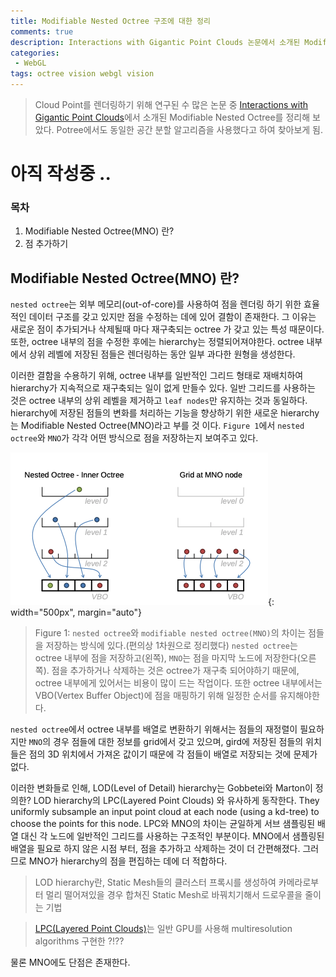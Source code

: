 ```yaml
---
title: Modifiable Nested Octree 구조에 대한 정리
comments: true
description: Interactions with Gigantic Point Clouds 논문에서 소개된 Modifiable Nested Octree(MNO)에 대해 정리해 보았다.
categories:
 - WebGL
tags: octree vision webgl vision 
---
```



> Cloud Point를 렌더링하기 위해 연구된 수 많은 논문 중 [Interactions with Gigantic Point Clouds](https://www.cg.tuwien.ac.at/research/publications/2014/scheiblauer-thesis/)에서 소개된 Modifiable Nested Octree를 정리해 보았다. Potree에서도 동일한 공간 분할 알고리즘을 사용했다고 하여 찾아보게 됨.

# 아직 작성중 ..

### 목차
1. Modifiable Nested Octree(MNO) 란?
2. 점 추가하기

## Modifiable Nested Octree(MNO) 란?

`nested octree`는 외부 메모리(out-of-core)를 사용하여 점을 렌더링 하기 위한 효율적인 데이터 구조를 갖고 있지만 점을 수정하는 데에 있어 결함이 존재한다. 그 이유는 새로운 점이 추가되거나 삭제될때 마다 재구축되는 octree 가 갖고 있는 특성 때문이다. 또한, octree 내부의 점을 수정한 후에는 hierarchy는 정렬되어져야한다. octree 내부에서 상위 레벨에 저장된 점들은 렌더링하는 동안 일부 과다한 원형을 생성한다.


이러한 결함을 수용하기 위해, octree 내부를 일반적인 그리드 형태로 재배치하여 hierarchy가 지속적으로 재구축되는 일이 없게 만들수 있다.
일반 그리드를 사용하는 것은 octree 내부의 상위 레벨을 제거하고 `leaf nodes`만 유지하는 것과 동일하다. hierarchy에 저장된 점들의 변화를 처리하는 기능을 향상하기 위한 새로운 hierarchy는 Modifiable Nested Octree(MNO)라고 부를 것 이다. `Figure 1`에서 `nested octree`와 `MNO`가 각각 어떤 방식으로 점을 저장하는지 보여주고 있다. 

![mno-1](https://raw.githubusercontent.com/wkddnjset/wkddnjset.github.io/master/_posts/images/2020-06/mno-1.png){: width="500px", margin="auto"}

> Figure 1: `nested octree`와 `modifiable nested octree(MNO)`의 차이는 점들을 저장하는 방식에 있다.(편의상 1차원으로 정리했다) `nested octree`는 octree 내부에 점을 저장하고(왼쪽), `MNO`는 점을 마지막 노드에 저장한다(오른쪽). 점을 추가하거나 삭제하는 것은 octree가 재구축 되어야하기 때문에, octree 내부에게 있어서는 비용이 많이 드는 작업이다. 또한 octree 내부에서는 VBO(Vertex Buffer Object)에 점을 매핑하기 위해 일정한 순서를 유지해야한다. 

`nested octree`에서 octree 내부를 배열로 변환하기 위해서는 점들의 재정렬이 필요하지만 `MNO`의 경우 점들에 대한 정보를 grid에서 갖고 있으며, gird에 저장된 점들의 위치들은 점의 3D 위치에서 가져온 값이기 때문에 각 점들이 배열로 저장되는 것에 문제가 없다.

이러한 변화들로 인해, LOD(Level of Detail) hierarchy는 Gobbetei와 Marton이 정의한? LOD hierarchy의 LPC(Layered Point Clouds) 와 유사하게 동작한다. They uniformly subsample an input point cloud at each node (using a kd-tree) to choose the points for this node. LPC와 MNO의 차이는 균일하게 서브 샘플링된 배열 대신 각 노드에 일반적인 그리드를 사용하는 구조적인 부분이다. MNO에서 샘플링된 배열을 필요로 하지 않은 시점 부터, 점을 추가하고 삭제하는 것이 더 간편해졌다. 그러므로 MNO가 hierarchy의 점을 편집하는 데에 더 적합하다.


> LOD hierarchy란, Static Mesh들의 클러스터 프록시를 생성하여
카메라로부터 멀리 떨어져있을 경우 합쳐진 Static Mesh로 바꿔치기해서 드로우콜을 줄이는 기법

> [LPC(Layered Point Clouds)](http://citeseerx.ist.psu.edu/viewdoc/download?doi=10.1.1.58.4315&rep=rep1&type=pdf)는 일반 GPU를 사용해 multiresolution algorithms 구현한 ?!??


물론 MNO에도 단점은 존재한다. 

